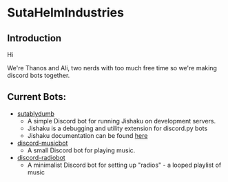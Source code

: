 # SutaHelmIndustries

## Introduction

Hi

We're Thanos and Ali, two nerds with too much free time so we're making discord bots together.

## Current Bots:

- [sutablydumb](https://github.com/SutaHelmIndustries/sutablydumb)
  - A simple Discord bot for running Jishaku on development servers.
  - Jishaku is a debugging and utility extension for discord.py bots
  - Jishaku documentation can be found [here](https://jishaku.readthedocs.io/en/latest/)
- [discord-musicbot](https://github.com/SutaHelmIndustries/discord-musicbot)
  - A small Discord bot for playing music.
- [discord-radiobot](https://github.com/SutaHelmIndustries/discord-radiobot)
  - A minimalist Discord bot for setting up "radios" - a looped playlist of music
